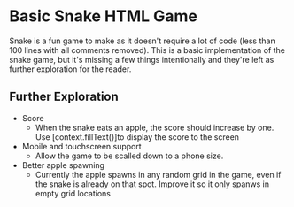 # Basic Snake HTML Game

Snake is a fun game to make as it doesn't require a lot of code (less than 100 lines with all comments removed). This is a basic implementation of the snake game, but it's missing a few things intentionally and they're left as further exploration for the reader.

## Further Exploration

- Score
  - When the snake eats an apple, the score should increase by one. Use [context.fillText()]to display the score to the screen
- Mobile and touchscreen support
  - Allow the game to be scalled down to a phone size.
- Better apple spawning
  - Currently the apple spawns in any random grid in the game, even if the snake is already on that spot. Improve it so it only spanws in empty grid locations
